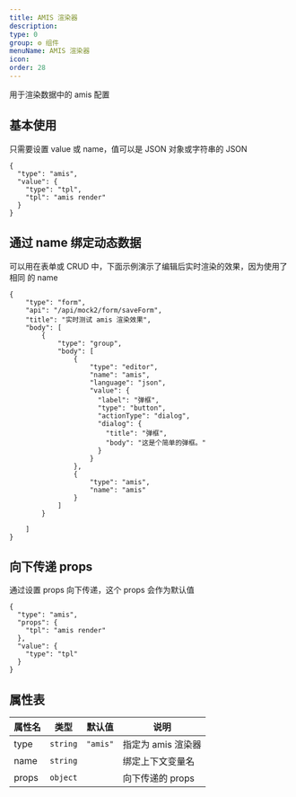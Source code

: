 ```yaml
---
title: AMIS 渲染器
description:
type: 0
group: ⚙ 组件
menuName: AMIS 渲染器
icon:
order: 28
---
```


用于渲染数据中的 amis 配置

## 基本使用

只需要设置 value 或 name，值可以是 JSON 对象或字符串的 JSON

```schema: scope="body"
{
  "type": "amis",
  "value": {
    "type": "tpl",
    "tpl": "amis render"
  }
}
```

## 通过 name 绑定动态数据

可以用在表单或 CRUD 中，下面示例演示了编辑后实时渲染的效果，因为使用了相同 的 name

```schema: scope="body"
{
    "type": "form",
    "api": "/api/mock2/form/saveForm",
    "title": "实时测试 amis 渲染效果",
    "body": [
        {
            "type": "group",
            "body": [
                {
                    "type": "editor",
                    "name": "amis",
                    "language": "json",
                    "value": {
                      "label": "弹框",
                      "type": "button",
                      "actionType": "dialog",
                      "dialog": {
                        "title": "弹框",
                        "body": "这是个简单的弹框。"
                      }
                    }
                },
                {
                    "type": "amis",
                    "name": "amis"
                }
            ]
        }

    ]
}
```

## 向下传递 props

通过设置 props 向下传递，这个 props 会作为默认值

```schema: scope="body"
{
  "type": "amis",
  "props": {
    "tpl": "amis render"
  },
  "value": {
    "type": "tpl"
  }
}
```

## 属性表

| 属性名 | 类型     | 默认值   | 说明               |
| ------ | -------- | -------- | ------------------ |
| type   | `string` | `"amis"` | 指定为 amis 渲染器 |
| name   | `string` |          | 绑定上下文变量名   |
| props  | `object` |          | 向下传递的 props   |
